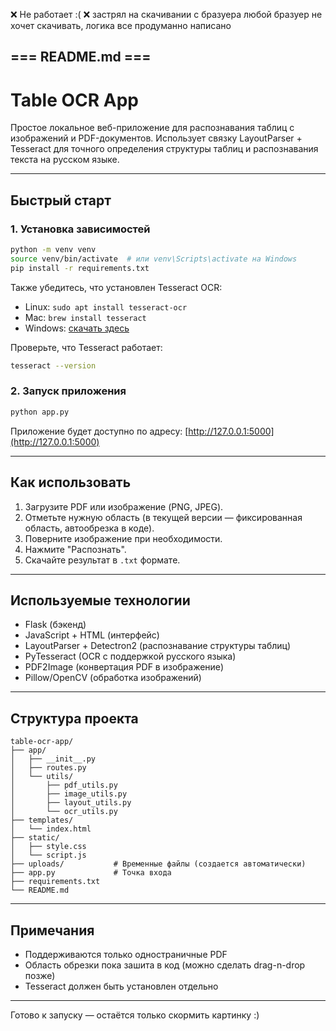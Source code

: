 ❌ Не работает :( ❌
застрял на скачивании с бразуера любой бразуер не хочет скачивать, логика все продуманно написано

## === README.md ===

# Table OCR App

Простое локальное веб-приложение для распознавания таблиц с изображений и PDF-документов. Использует связку LayoutParser + Tesseract для точного определения структуры таблиц и распознавания текста на русском языке.

---

## Быстрый старт

### 1. Установка зависимостей
```bash
python -m venv venv
source venv/bin/activate  # или venv\Scripts\activate на Windows
pip install -r requirements.txt
```

Также убедитесь, что установлен Tesseract OCR:
- Linux: `sudo apt install tesseract-ocr`
- Mac: `brew install tesseract`
- Windows: [скачать здесь](https://github.com/tesseract-ocr/tesseract)

Проверьте, что Tesseract работает:
```bash
tesseract --version
```

### 2. Запуск приложения
```bash
python app.py
```

Приложение будет доступно по адресу: [http://127.0.0.1:5000](http://127.0.0.1:5000)

---

## Как использовать
1. Загрузите PDF или изображение (PNG, JPEG).
2. Отметьте нужную область (в текущей версии — фиксированная область, автообрезка в коде).
3. Поверните изображение при необходимости.
4. Нажмите "Распознать".
5. Скачайте результат в `.txt` формате.

---

## Используемые технологии
- Flask (бэкенд)
- JavaScript + HTML (интерфейс)
- LayoutParser + Detectron2 (распознавание структуры таблиц)
- PyTesseract (OCR с поддержкой русского языка)
- PDF2Image (конвертация PDF в изображение)
- Pillow/OpenCV (обработка изображений)

---

## Структура проекта
```
table-ocr-app/
├── app/
│   ├── __init__.py
│   ├── routes.py
│   └── utils/
│       ├── pdf_utils.py
│       ├── image_utils.py
│       ├── layout_utils.py
│       └── ocr_utils.py
├── templates/
│   └── index.html
├── static/
│   ├── style.css
│   └── script.js
├── uploads/           # Временные файлы (создается автоматически)
├── app.py             # Точка входа
├── requirements.txt
└── README.md
```

---

## Примечания
- Поддерживаются только одностраничные PDF
- Область обрезки пока зашита в код (можно сделать drag-n-drop позже)
- Tesseract должен быть установлен отдельно

---

Готово к запуску — остаётся только скормить картинку :)
